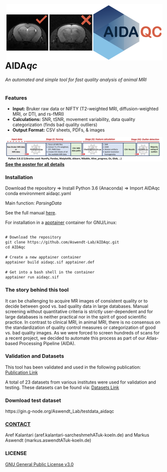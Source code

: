 <img align="right" src="https://github.com/Aswendt-Lab/AIDAqc/blob/main/docs/AIDA_Logo_wide.001.png" width="500">
<h1>AIDA<i>qc</i></h1>

*An automated and simple tool for fast quality analysis of animal MRI*
<br/>
<br/>
<h3>Features</h3> 

- **Input:** Bruker raw data or NIFTY (T2-weighted MRI, diffusion-weighted MRI, or DTI, and rs-fMRI)
- **Calculations:** SNR, tSNR, movement variability, data quality categorization (finds bad quality outliers)
- **Output Format:** CSV sheets, PDFs, & images

<img align="left" src="https://github.com/Aswendt-Lab/AIDAqc/blob/main/docs/AIDAqc_workflow.png">

<br/>
<br/>

[**See the poster for all details**](https://github.com/Aswendt-Lab/AIDAqc/blob/main/docs/AIDAqc_Poster_Summary.pdf) 

<h3>Installation</h3> 
Download the repository => Install Python 3.6 (Anaconda) => Import AIDAqc conda environment aidaqc.yaml

Main function: *ParsingData*

See the full manual [here](https://github.com/Aswendt-Lab/AIDAqc/blob/main/docs/AIDAqc_v2_1.pdf).

For installation in a [apptainer](https://apptainer.org/) container for GNU/Linux:

```{bash}

# Download the repository
git clone https://github.com/Aswendt-Lab/AIDAqc.git
cd AIDAqc

# Create a new apptainer container
apptainer build aidaqc.sif apptainer.def

# Get into a bash shell in the container
apptainer run aidaqc.sif

```

<h3>The story behind this tool</h3> 

It can be challenging to acquire MR images of consistent quality or to decide between good vs. bad quality data in large databases. Manual screening without quantitative criteria is strictly user-dependent and for large databases is neither practical nor in the spirit of good scientific practice. In contrast to clinical MRI, in animal MRI, there is no consensus on the standardization of quality control measures or categorization of good vs. bad quality images. As we were forced to screen hundreds of scans for a recent project, we decided to automate this process as part of our Atlas-based Processing Pipeline (AIDA).

<h3>Validation and Datasets</h3> 

This tool has been validated and used in the following publication: [Publication Link](https://gin.g-node.org/Aswendt_Lab/2023_Kalantari_AIDAqc)

A total of 23 datasets from various institutes were used for validation and testing. These datasets can be found via: [Datasets Link](https://gin.g-node.org/Aswendt_Lab/2023_Kalantari_AIDAqc)

<h3>Download test dataset</h3>
https://gin.g-node.org/Aswendt_Lab/testdata_aidaqc

[<h3><b>CONTACT</h3></b>](https://neurologie.uk-koeln.de/forschung/ag-neuroimaging-neuroengineering/)
Aref Kalantari (aref.kalantari-sarcheshmehATuk-koeln.de) and Markus Aswendt (markus.aswendtATuk-koeln.de)

<h3><b>LICENSE</h3></b>

[GNU General Public License v3.0](https://github.com/aswendtlab/AIDAqc/blob/main/LICENSE)
